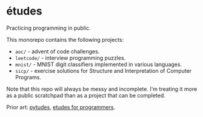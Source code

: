 # études

Practicing programming in public.

This monorepo contains the following projects:

- `aoc/` - advent of code challenges.
- `leetcode/` - interview programming puzzles.
- `mnist/` - MNIST digit classifiers implemented in various languages.
- `sicp/` - exercise solutions for Structure and Interpretation of Computer Programs.

Note that this repo will always be messy and incomplete. I'm treating it more as a public scratchpad than as a project that can be completed.

Prior art: [pytudes](https://github.com/norvig/pytudes), [etudes for programmers](https://dl.acm.org/doi/10.5555/1096892).

